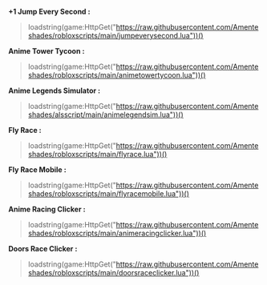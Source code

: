 **+1 Jump Every Second :**
>loadstring(game:HttpGet("https://raw.githubusercontent.com/Amenteshades/robloxscripts/main/jumpeverysecond.lua"))()


**Anime Tower Tycoon :**
>loadstring(game:HttpGet("https://raw.githubusercontent.com/Amenteshades/robloxscripts/main/animetowertycoon.lua"))()


**Anime Legends Simulator :**
>loadstring(game:HttpGet("https://raw.githubusercontent.com/Amenteshades/alsscript/main/animelegendsim.lua"))()


**Fly Race :**
>loadstring(game:HttpGet("https://raw.githubusercontent.com/Amenteshades/robloxscripts/main/flyrace.lua"))()


**Fly Race Mobile :**
>loadstring(game:HttpGet("https://raw.githubusercontent.com/Amenteshades/robloxscripts/main/flyracemobile.lua"))()


**Anime Racing Clicker :**
>loadstring(game:HttpGet("https://raw.githubusercontent.com/Amenteshades/robloxscripts/main/animeracingclicker.lua"))()


**Doors Race Clicker :**
>loadstring(game:HttpGet("https://raw.githubusercontent.com/Amenteshades/robloxscripts/main/doorsraceclicker.lua"))()
